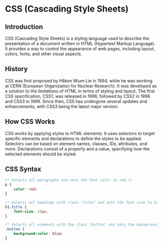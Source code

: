 # CSS (Cascading Style Sheets)

## Introduction
CSS (Cascading Style Sheets) is a styling language used to describe the presentation of a document written in HTML (Hypertext Markup Language). It provides a way to control the appearance of web pages, including layout, colors, fonts, and other visual aspects.

## History
CSS was first proposed by Håkon Wium Lie in 1994, while he was working at CERN (European Organization for Nuclear Research). It was developed as a solution to the limitations of HTML in terms of styling and layout. The first CSS specification, CSS1, was released in 1996, followed by CSS2 in 1998 and CSS3 in 1999. Since then, CSS has undergone several updates and enhancements, with CSS3 being the latest major version.

## How CSS Works
CSS works by applying styles to HTML elements. It uses selectors to target specific elements and declarations to define the styles to be applied. Selectors can be based on element names, classes, IDs, attributes, and more. Declarations consist of a property and a value, specifying how the selected elements should be styled.

## CSS Syntax

```css
/* Selects all paragraphs and sets the font color to red */
p {
    color: red;
}

/* Selects all headings with class "title" and sets the font size to 24px */
h1.title {
    font-size: 24px;
}

/* Selects all elements with the class "button" and sets the background color to blue */
.button {
    background-color: blue;
}
```